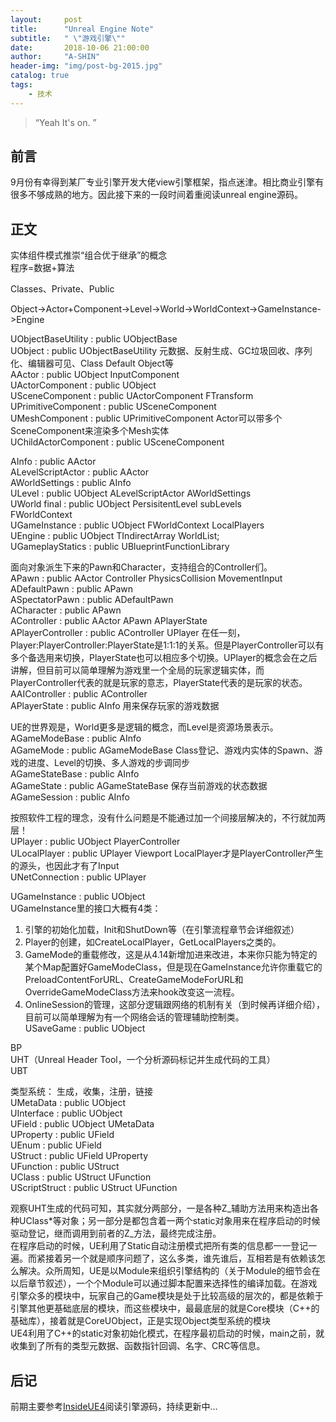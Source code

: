 ```yaml
---
layout:     post
title:      "Unreal Engine Note"
subtitle:   " \"游戏引擎\""
date:       2018-10-06 21:00:00
author:     "A-SHIN"
header-img: "img/post-bg-2015.jpg"
catalog: true
tags:
    - 技术
---
```


> “Yeah It's on. ”

## 前言
9月份有幸得到某厂专业引擎开发大佬view引擎框架，指点迷津。相比商业引擎有很多不够成熟的地方。因此接下来的一段时间着重阅读unreal engine源码。
## 正文  
实体组件模式推崇“组合优于继承”的概念  
程序=数据+算法  

Classes、Private、Public  

Object->Actor+Component->Level->World->WorldContext->GameInstance->Engine  

UObjectBaseUtility : public UObjectBase  
UObject : public UObjectBaseUtility                 元数据、反射生成、GC垃圾回收、序列化、编辑器可见、Class Default Object等  
AActor : public UObject                             InputComponent  
UActorComponent : public UObject  
USceneComponent : public UActorComponent            FTransform  
UPrimitiveComponent : public USceneComponent  
UMeshComponent : public UPrimitiveComponent         Actor可以带多个SceneComponent来渲染多个Mesh实体  
UChildActorComponent : public USceneComponent  

AInfo : public AActor  
ALevelScriptActor : public AActor  
AWorldSettings : public AInfo  
ULevel : public UObject                             ALevelScriptActor AWorldSettings  
UWorld final : public UObject                       PersisitentLevel	subLevels  
FWorldContext  
UGameInstance : public UObject                      FWorldContext	LocalPlayers  
UEngine : public UObject                            TIndirectArray<FWorldContext>	WorldList;  
UGameplayStatics : public UBlueprintFunctionLibrary  

面向对象派生下来的Pawn和Character，支持组合的Controller们。  
APawn : public AActor                               Controller	PhysicsCollision	MovementInput  
ADefaultPawn : public APawn  
ASpectatorPawn : public ADefaultPawn  
ACharacter : public APawn  
AController : public AActor                         APawn	APlayerState  
APlayerController : public AController              UPlayer		在任一刻，Player:PlayerController:PlayerState是1:1:1的关系。但是PlayerController可以有多个备选用来切换，PlayerState也可以相应多个切换。UPlayer的概念会在之后讲解，但目前可以简单理解为游戏里一个全局的玩家逻辑实体，而PlayerController代表的就是玩家的意志，PlayerState代表的是玩家的状态。  
AAIController : public AController  
APlayerState : public AInfo                         用来保存玩家的游戏数据  

UE的世界观是，World更多是逻辑的概念，而Level是资源场景表示。  
AGameModeBase : public AInfo  
AGameMode : public AGameModeBase                    Class登记、游戏内实体的Spawn、游戏的进度、Level的切换、多人游戏的步调同步  
AGameStateBase : public AInfo  
AGameState : public AGameStateBase                  保存当前游戏的状态数据  
AGameSession : public AInfo  

按照软件工程的理念，没有什么问题是不能通过加一个间接层解决的，不行就加两层！  
UPlayer : public UObject                            PlayerController  
ULocalPlayer : public UPlayer                       Viewport	LocalPlayer才是PlayerController产生的源头，也因此才有了Input  
UNetConnection : public UPlayer  

UGameInstance : public UObject  
UGameInstance里的接口大概有4类：   
1. 引擎的初始化加载，Init和ShutDown等（在引擎流程章节会详细叙述）   
2. Player的创建，如CreateLocalPlayer，GetLocalPlayers之类的。   
3. GameMode的重载修改，这是从4.14新增加进来改进，本来你只能为特定的某个Map配置好GameModeClass，但是现在GameInstance允许你重载它的PreloadContentForURL、CreateGameModeForURL和OverrideGameModeClass方法来hook改变这一流程。   
4. OnlineSession的管理，这部分逻辑跟网络的机制有关（到时候再详细介绍），目前可以简单理解为有一个网络会话的管理辅助控制类。  
USaveGame : public UObject  


BP  
UHT（Unreal Header Tool，一个分析源码标记并生成代码的工具）  
UBT  

类型系统：                                          生成，收集，注册，链接  
UMetaData : public UObject  
UInterface : public UObject  
UField : public UObject                             UMetaData  
UProperty : public UField  
UEnum : public UField  
UStruct : public UField                             UProperty  
UFunction : public UStruct  
UClass : public UStruct                             UFunction  
UScriptStruct : public UStruct                      UFunction  

观察UHT生成的代码可知，其实就分两部分，一是各种Z_辅助方法用来构造出各种UClass*等对象；另一部分是都包含着一两个static对象用来在程序启动的时候驱动登记，继而调用到前者的Z_方法，最终完成注册。   
在程序启动的时候，UE利用了Static自动注册模式把所有类的信息都一一登记一遍。而紧接着另一个就是顺序问题了，这么多类，谁先谁后，互相若是有依赖该怎么解决。众所周知，UE是以Module来组织引擎结构的（关于Module的细节会在以后章节叙述），一个个Module可以通过脚本配置来选择性的编译加载。在游戏引擎众多的模块中，玩家自己的Game模块是处于比较高级的层次的，都是依赖于引擎其他更基础底层的模块，而这些模块中，最最底层的就是Core模块（C++的基础库），接着就是CoreUObject，正是实现Object类型系统的模块  
UE4利用了C++的static对象初始化模式，在程序最初启动的时候，main之前，就收集到了所有的类型元数据、函数指针回调、名字、CRC等信息。  


## 后记
前期主要参考[InsideUE4](https://zhuanlan.zhihu.com/insideue4)阅读引擎源码，持续更新中...